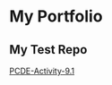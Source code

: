 # My Portfolio
## My Test Repo
<a href="https://github.com/wencio/PCDE-Activity-9.1"> PCDE-Activity-9.1</a>
